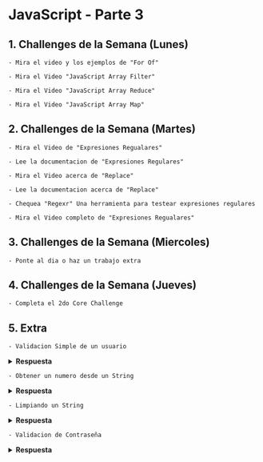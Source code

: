 # JavaScript - Parte 3

## 1. Challenges de la Semana (Lunes)

    - Mira el video y los ejemplos de "For Of"

    - Mira el Video "JavaScript Array Filter"

    - Mira el Video "JavaScript Array Reduce"

    - Mira el Video "JavaScript Array Map"

## 2. Challenges de la Semana (Martes)

    - Mira el Video de "Expresiones Regualares"

    - Lee la documentacion de "Expresiones Regulares"

    - Mira el Video acerca de "Replace"

    - Lee la documentacion acerca de "Replace"

    - Chequea "Regexr" Una herramienta para testear expresiones regulares

    - Mira el Video completo de "Expresiones Regualares"

## 3. Challenges de la Semana (Miercoles)

    - Ponte al dia o haz un trabajo extra

## 4. Challenges de la Semana (Jueves)

    - Completa el 2do Core Challenge

## 5. Extra

    - Validacion Simple de un usuario

<details><summary><strong>Respuesta</strong></summary>

```JavaScript

function validateUsr(username) {
  // Validando que sean letras minusculas, numeros o guion bajo. 
  // Minimo 4 Caracteres Maximo 16 Caracteres
  
  const ExpresionRegular = /^[a-z0-9_]{4,16}$/;
  return ExpresionRegular.test(username);

}

```

</details>

    - Obtener un numero desde un String

<details><summary><strong>Respuesta</strong></summary>

```JavaScript

function getNumberFromString(s) {
  //Se define la expresion regular elimine los caracteres que no son digitos del String
  return Number(s.replace(/\D/g, ''));
}

```

</details>

    - Limpiando un String

<details><summary><strong>Respuesta</strong></summary>

```JavaScript

function stringClean(s){
  // Regex Expression para eliminar los numeros de la cadena
  let pattern = /[^A-Za-z ~#$%()^&*@:;"'.,!?]/g;
  return result = (s.replace(pattern,''))
}

```

</details>

    - Validacion de Contraseña

<details><summary><strong>Respuesta</strong></summary>

```JavaScript

const REGEXP = new RegExp("^(?=.*[a-z])(?=.*[A-Z])(?=.*[0-9])(?=.*[!@#\$%\^&\*])(?=.{6,})")";

```

</details>
